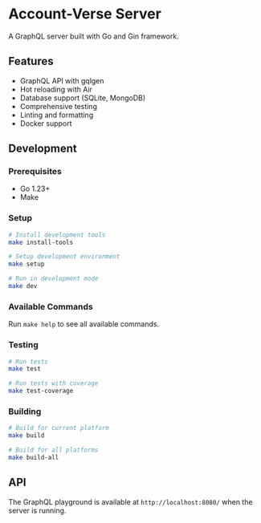 # Account-Verse Server

A GraphQL server built with Go and Gin framework.

## Features

- GraphQL API with gqlgen
- Hot reloading with Air
- Database support (SQLite, MongoDB)
- Comprehensive testing
- Linting and formatting
- Docker support

## Development

### Prerequisites

- Go 1.23+
- Make

### Setup

```bash
# Install development tools
make install-tools

# Setup development environment
make setup

# Run in development mode
make dev
```

### Available Commands

Run `make help` to see all available commands.

### Testing

```bash
# Run tests
make test

# Run tests with coverage
make test-coverage
```

### Building

```bash
# Build for current platform
make build

# Build for all platforms
make build-all
```

## API

The GraphQL playground is available at `http://localhost:8080/` when the server is running.

